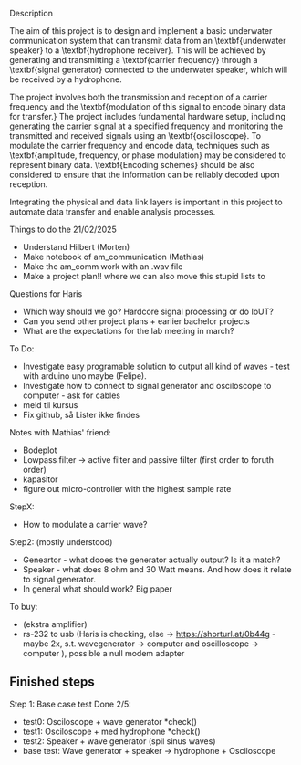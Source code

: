 Description

The aim of this project is to design and implement a basic underwater communication system that can transmit data from an \textbf{underwater speaker} to a \textbf{hydrophone receiver}. This will be achieved by generating and transmitting a \textbf{carrier frequency} through a \textbf{signal generator} connected to the underwater speaker, which will be received by a hydrophone.

The project involves both the transmission and reception of a carrier frequency and the \textbf{modulation of this signal to encode binary data for transfer.} The project includes fundamental hardware setup, including generating the carrier signal at a specified frequency and monitoring the transmitted and received signals using an \textbf{oscilloscope}.  To modulate the carrier frequency and encode data, techniques such as \textbf{amplitude, frequency, or phase modulation} may be considered to represent binary data. \textbf{Encoding schemes} should be also considered to ensure that the information can be reliably decoded upon reception.

Integrating the physical and data link layers is important in this project to automate data transfer and enable analysis processes.

Things to do the 21/02/2025

- Understand Hilbert (Morten)
- Make notebook of am_communication (Mathias)
- Make the am_comm work with an .wav file
- Make a project plan!! where we can also move this stupid lists to

Questions for Haris

- Which way should we go? Hardcore signal processing or do IoUT?
- Can you send other project plans + earlier bachelor projects
- What are the expectations for the lab meeting in march?

To Do:

- Investigate easy programable solution to output all kind of waves - test with arduino uno maybe (Felipe).
- Investigate how to connect to signal generator and osciloscope to computer - ask for cables
- meld til kursus
- Fix github, så Lister ikke findes

Notes with Mathias' friend:

- Bodeplot
- Lowpass filter -> active filter and passive filter (first order to foruth order)
- kapasitor
- figure out micro-controller with the highest sample rate

StepX:

- How to modulate a carrier wave?

Step2: (mostly understood)

- Geneartor - what dooes the generator actually output? Is it a match?
- Speaker - what does 8 ohm and 30 Watt means. And how does it relate to signal generator.
- In general what should work? Big paper

To buy:

- (ekstra amplifier)
- rs-232 to usb (Haris is checking, else -> https://shorturl.at/0b44g - maybe 2x, s.t. wavegenerator -> computer and oscilloscope -> computer ), possible a null modem adapter

Finished steps
--------------

Step 1: Base case test Done 2/5:


- test0: Osciloscope + wave generator *check()
- test1: Osciloscope + med hydrophone *check()
- test2: Speaker + wave generator (spil sinus waves)
- base test: Wave generator + speaker -> hydrophone + Osciloscope
